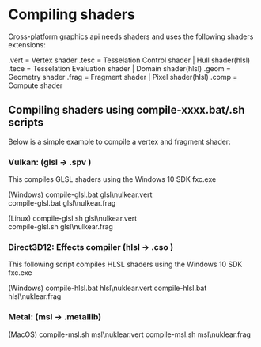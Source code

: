 # Compiling shaders

Cross-platform graphics api needs shaders and uses the following shaders extensions: 

.vert = Vertex shader
.tesc = Tesselation Control shader | Hull shader(hlsl)
.tece = Tesselation Evaluation shader | Domain shader(hlsl)
.geom = Geometry shader
.frag = Fragment shader | Pixel shader(hlsl)
.comp = Compute shader

## Compiling shaders using compile-xxxx.bat/.sh scripts

Below is a simple example to compile a vertex and fragment shader:

### Vulkan: (glsl -> .spv )
This compiles GLSL shaders using the Windows 10 SDK fxc.exe

(Windows)
compile-glsl.bat glsl\nulkear.vert    
compile-glsl.bat glsl\nulkear.frag

(Linux)
compile-glsl.sh glsl\nulkear.vert    
compile-glsl.sh glsl\nulkear.frag

### Direct3D12: Effects compiler (hlsl -> .cso )
This following script compiles HLSL shaders using the Windows 10 SDK fxc.exe

(Windows)
compile-hlsl.bat hlsl\nuklear.vert
compile-hlsl.bat hlsl\nuklear.frag

### Metal: (msl -> .metallib) 
(MacOS)
compile-msl.sh msl\nuklear.vert
compile-msl.sh msl\nuklear.frag


